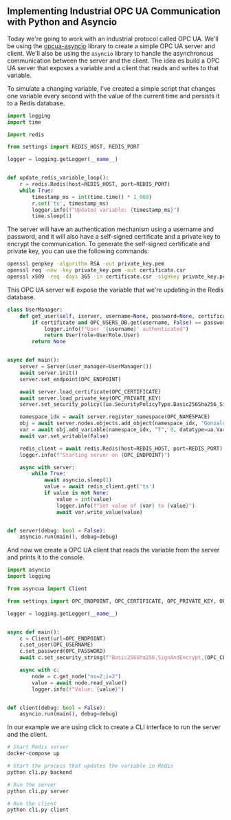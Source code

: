 ## Implementing Industrial OPC UA Communication with Python and Asyncio

Today we're going to work with an industrial protocol called OPC UA. We'll be using the [opcua-asyncio](https://github.com/FreeOpcUa/opcua-asyncio) library to create a simple OPC UA server and client. We'll also be using the `asyncio` library to handle the asynchronous communication between the server and the client. The idea es build a OPC UA server that exposes a variable and a client that reads and writes to that variable. 

To simulate a changing variable, I've created a simple script that changes one variable every second with the value of the current time and persists it to a Redis database.

```python
import logging
import time

import redis

from settings import REDIS_HOST, REDIS_PORT

logger = logging.getLogger(__name__)


def update_redis_variable_loop():
    r = redis.Redis(host=REDIS_HOST, port=REDIS_PORT)
    while True:
        timestamp_ms = int(time.time() * 1_000)
        r.set('ts', timestamp_ms)
        logger.info(f"Updated variable: {timestamp_ms}")
        time.sleep(1)
```

The server will have an authentication mechanism using a username and password, and it will also have a self-signed certificate and a private key to encrypt the communication. To generate the self-signed certificate and private key, you can use the following commands:

```bash
openssl genpkey -algorithm RSA -out private_key.pem
openssl req -new -key private_key.pem -out certificate.csr
openssl x509 -req -days 365 -in certificate.csr -signkey private_key.pem -out certificate.pem
```

This OPC UA server will expose the variable that we're updating in the Redis database.

```python
class UserManager:
    def get_user(self, iserver, username=None, password=None, certificate=None):
        if certificate and OPC_USERS_DB.get(username, False) == password:
            logger.info(f"User '{username}' authenticated")
            return User(role=UserRole.User)
        return None


async def main():
    server = Server(user_manager=UserManager())
    await server.init()
    server.set_endpoint(OPC_ENDPOINT)

    await server.load_certificate(OPC_CERTIFICATE)
    await server.load_private_key(OPC_PRIVATE_KEY)
    server.set_security_policy([ua.SecurityPolicyType.Basic256Sha256_SignAndEncrypt])

    namespace_idx = await server.register_namespace(OPC_NAMESPACE)
    obj = await server.nodes.objects.add_object(namespace_idx, "Gonzalo")
    var = await obj.add_variable(namespace_idx, "T", 0, datatype=ua.VariantType.Int32)
    await var.set_writable(False)

    redis_client = await redis.Redis(host=REDIS_HOST, port=REDIS_PORT)
    logger.info(f"Starting server on {OPC_ENDPOINT}")

    async with server:
        while True:
            await asyncio.sleep(1)
            value = await redis_client.get('ts')
            if value is not None:
                value = int(value)
                logger.info(f"Set value of {var} to {value}")
                await var.write_value(value)


def server(debug: bool = False):
    asyncio.run(main(), debug=debug)
```

And now we create a OPC UA client that reads the variable from the server and prints it to the console.

```python
import asyncio
import logging

from asyncua import Client

from settings import OPC_ENDPOINT, OPC_CERTIFICATE, OPC_PRIVATE_KEY, OPC_USERNAME, OPC_PASSWORD

logger = logging.getLogger(__name__)


async def main():
    c = Client(url=OPC_ENDPOINT)
    c.set_user(OPC_USERNAME)
    c.set_password(OPC_PASSWORD)
    await c.set_security_string(f"Basic256Sha256,SignAndEncrypt,{OPC_CERTIFICATE},{OPC_PRIVATE_KEY}")

    async with c:
        node = c.get_node("ns=2;i=2")
        value = await node.read_value()
        logger.info(f"Value: {value}")


def client(debug: bool = False):
    asyncio.run(main(), debug=debug)
```

In our example we are using click to create a CLI interface to run the server and the client.

```bash
# Start Redis server
docker-compose up

# Start the process that updates the variable in Redis
python cli.py backend

# Run the server
python cli.py server

# Run the client
python cli.py client
```